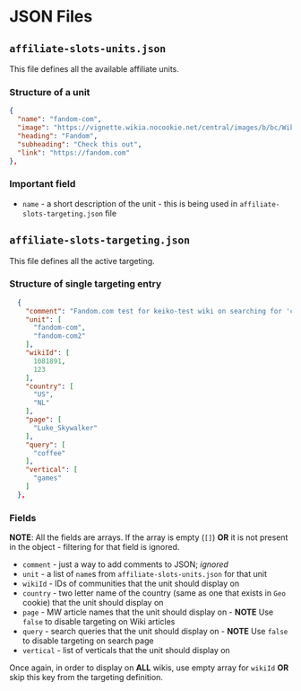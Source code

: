 # JSON Files

## `affiliate-slots-units.json`

This file defines all the available affiliate units.

### Structure of a unit

```json
{
  "name": "fandom-com",
  "image": "https://vignette.wikia.nocookie.net/central/images/b/bc/Wiki.png/revision/latest?cb=20180423162614",
  "heading": "Fandom",
  "subheading": "Check this out",
  "link": "https://fandom.com"
},
```

### Important field

* `name` -  a short description of the unit - this is being used in `affiliate-slots-targeting.json` file

## `affiliate-slots-targeting.json`

This file defines all the active targeting.

### Structure of single targeting entry

```json
  {
    "comment": "Fandom.com test for keiko-test wiki on searching for 'coffee'",
    "unit": [
      "fandom-com",
      "fandom-com2"
    ],
    "wikiId": [
      1081891,
      123
    ],
    "country": [
      "US",
      "NL"
    ],
    "page": [
      "Luke_Skywalker"
    ],
    "query": [
      "coffee"
    ],
    "vertical": [
      "games"
    ]
  },
```

### Fields

**NOTE**: All the fields are arrays. If the array is empty (`[]`) **OR** it is not present in the object - filtering for that field is ignored.

* `comment` - just a way to add comments to JSON; _ignored_
* `unit` - a list of `name`s from `affiliate-slots-units.json` for that unit
* `wikiId` - IDs of communities that the unit should display on
* `country` - two letter name of the country (same as one that exists in `Geo` cookie) that the unit should display on
* `page` - MW article names that the unit should display on - **NOTE** Use `false` to disable targeting on Wiki articles
* `query` - search queries that the unit should display on - **NOTE** Use `false` to disable targeting on search page
* `vertical` - list of verticals that the unit should display on

Once again, in order to display on **ALL** wikis, use empty array for `wikiId` **OR** skip this key from the targeting definition.
